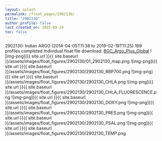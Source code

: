 ```yaml
---
layout: splash
permalink: /float_pages/2902130/
title: "2902130"
author_profile: false
last_created_on: 2025-09-26
toc: false
---
```

 
2902130: Indian ARGO (2014-04-05T11:38 to 2019-02-19T11:25)
189 profiles completed
Individual float file download: [BGC_Argo_Plus_Global](https://ftp.soest.hawaii.edu/bgc_argo_plus/Individual_Floats/outliers_removed/2902130_Sprof_processed.nc)
![img-png]({{ site.url }}{{ site.baseurl }}/assets/images/float_figures/2902130/01_2902130_map.png
![img-png]({{ site.url }}{{ site.baseurl }}/assets/images/float_figures/2902130/2902130_BBP700.png
![img-png]({{ site.url }}{{ site.baseurl }}/assets/images/float_figures/2902130/2902130_CHLA.png
![img-png]({{ site.url }}{{ site.baseurl }}/assets/images/float_figures/2902130/2902130_CHLA_FLUORESCENCE.png
![img-png]({{ site.url }}{{ site.baseurl }}/assets/images/float_figures/2902130/2902130_DOXY.png
![img-png]({{ site.url }}{{ site.baseurl }}/assets/images/float_figures/2902130/2902130_PRES.png
![img-png]({{ site.url }}{{ site.baseurl }}/assets/images/float_figures/2902130/2902130_PSAL.png
![img-png]({{ site.url }}{{ site.baseurl }}/assets/images/float_figures/2902130/2902130_TEMP.png

